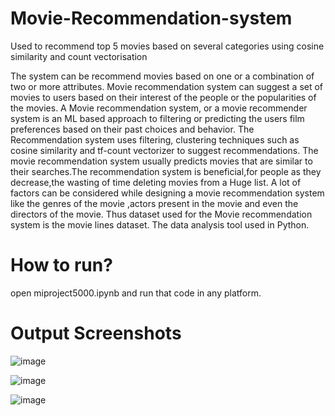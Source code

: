 # Movie-Recommendation-system
Used to recommend top 5 movies based on several categories using cosine similarity and count vectorisation

The system can be recommend movies based on one or a combination of two or more attributes.
Movie recommendation system can suggest a set of movies to users based on their interest of the people or the popularities of the movies.
A Movie recommendation system, or a movie recommender system is an ML based approach to filtering or predicting the users film preferences based on their past choices and behavior.
The Recommendation system uses filtering, clustering techniques such as cosine similarity and tf-count vectorizer to suggest recommendations.
The movie recommendation system usually predicts movies that are similar to their searches.The recommendation system is beneficial,for people as they decrease,the wasting of time deleting movies from a Huge list. 
A lot of factors can be considered while designing a movie recommendation system like the genres of the movie ,actors present in the movie and even the directors of the movie. Thus dataset used for the Movie recommendation system is the movie lines dataset. The data analysis tool used in Python.

# How to run?
open miproject5000.ipynb and run that code in any platform.

# Output Screenshots 

![image](https://github.com/user-attachments/assets/9d45c987-a3f4-4484-903b-76ed86dc6f35)





![image](https://github.com/user-attachments/assets/c884c5f9-47f4-4aed-a0bf-3f7dbfcd2ced)





![image](https://github.com/user-attachments/assets/caa028b4-17f5-4d69-b53f-59bc56749636)



